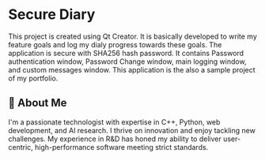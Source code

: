 
# Secure Diary

This project is created using Qt Creator. It is basically developed to write my feature goals and log my dialy progress towards these goals. The application is secure with SHA256 hash password. It contains Password authentication window, Password Change window, main logging window, and custom messages window. This application is the also a sample project of my portfolio. 


## 🚀 About Me
I'm a passionate technologist with expertise in C++, Python, web development, and AI research. I thrive on innovation and enjoy tackling new challenges. My experience in R&D has honed my ability to deliver user-centric, high-performance software meeting strict standards.

